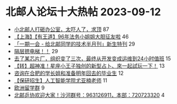 # 北邮人论坛十大热帖 2023-09-12

- [小北邮人打砸办公室，太吓人了，求顶](https://bbs.byr.cn/article/Picture/3348622) 87
- [【上海】【有王道】96年法务小姐姐大胆征友啦](https://bbs.byr.cn/article/Friends/2044980) 46
- [「一期一会 - 给北邮同学的技术半月刊」新生特刊](https://bbs.byr.cn/article/Innovation/8443) 29
- [隔层摁电梯！！](https://bbs.byr.cn/article/Talking/6400251) 29
- [去了某芯片厂，组织变了三次，最终从开发变成运维到24小时值班](https://bbs.byr.cn/article/Hubei/398289) 15
- [【转】超神准！星座小王子独创的新型占卜、來一起試玩一下！](https://bbs.byr.cn/article/Constellations/326533) 13
- [咨询在合肥的学长姐和准备明年回去的毕业生](https://bbs.byr.cn/article/Anhui/323987) 12
- [【保研招生】人工智能学院尤亚楠老师](https://bbs.byr.cn/article/AimGraduate/1226351) 11
- [欧洲留学群](https://bbs.byr.cn/article/GoAbroad/394100) 9
- [北邮乒协欢迎大家！沙河群号：963126911，本部：720723320](https://bbs.byr.cn/article/Tabletennis/41025) 4


